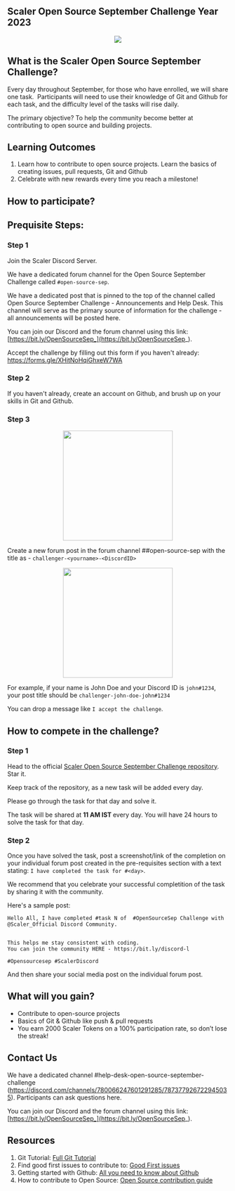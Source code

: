 ## Scaler Open Source September Challenge Year 2023

<a href="https://discord.com/invite/scaler">
  <p align="center">
    <img src="https://github-production-user-asset-6210df.s3.amazonaws.com/19529592/264914360-ed580c2a-d1df-438f-bcf8-b3582e12b7e9.jpg" />
  </p>
</a>

## What is the Scaler Open Source September Challenge?

Every day throughout September, for those who have enrolled, we will share one task. 
Participants will need to use their knowledge of Git and Github for each task, and the difficulty level of the tasks will rise daily.

The primary objective? To help the community become better at contributing to open source and building projects.

## Learning Outcomes
1. Learn how to contribute to open source projects. Learn the basics of creating issues, pull requests, Git and Github
2. Celebrate with new rewards every time you reach a milestone!

## How to participate?

## Prequisite Steps: 

### Step 1

Join the Scaler Discord Server. 

We have a dedicated forum channel for the Open Source September Challenge called `#open-source-sep`.

We have a dedicated post that is pinned to the top of the channel called Open Source September Challenge - Announcements and Help Desk. This channel will serve as the primary source of information for the challenge - all announcements will be posted here. 

You can join our Discord and the forum channel using this link: [https://bit.ly/OpenSourceSep_](https://bit.ly/OpenSourceSep_).

Accept the challenge by filling out this form if you haven't already: [https://forms.gle/XHitNoHqiGhxeW7WA
](https://forms.gle/XHitNoHqiGhxeW7WA) 

### Step 2

If you haven't already, create an account on Github, and brush up on your skills in Git and Github. 

### Step 3


<a href="https://discord.com/invite/scaler">
  <p align="center">
    <img src="https://github-production-user-asset-6210df.s3.amazonaws.com/19529592/264921732-43dc32eb-31ae-46b7-a9cd-9c681974bc71.png" height=250 width=250 />
  </p>
</a>

Create a new forum post in the forum channel ##open-source-sep with the title as - `challenger-<yourname>-<DiscordID>`


<a href="https://discord.com/invite/scaler">
  <p align="center">
    <img src="https://github-production-user-asset-6210df.s3.amazonaws.com/19529592/264921756-73b399b6-357b-404e-9608-19a60ee5a7cf.png" height=250 width=250/>
  </p>
</a>

For example, if your name is John Doe and your Discord ID is `john#1234`, your post title should be `challenger-john-doe-john#1234`

You can drop a message like `I accept the challenge`. 


## How to compete in the challenge?

### Step 1

Head to the official [Scaler Open Source September Challenge repository](https://github.com/scaleracademy/scaler-open-source-september-challenge). Star it. 

Keep track of the repository, as a new task will be added every day. 

Please go through the task for that day and solve it. 

The task will be shared at  <b>11 AM IST </b> every day. You will have 24 hours to solve the task for that day. 


### Step 2

Once you have solved the task, post a screenshot/link of the completion on your individual forum post created in the pre-requisites section with a text stating: `I have completed the task for #<day>`.

We recommend that you celebrate your successful completition of the task by sharing it with the community.

Here's a sample post: 

```
Hello All, I have completed #task N of  #OpenSourceSep Challenge with
@Scaler_Official Discord Community.


This helps me stay consistent with coding. 
You can join the community HERE - https://bit.ly/discord-l

#Opensourcesep #ScalerDiscord 
```
And then share your social media post on the individual forum post. 

## What will you gain?

 - Contribute to open-source projects 
 - Basics of Git & Github like push & pull requests
 - You earn 2000 Scaler Tokens on a 100% participation rate, so don’t lose the streak!

## Contact Us

We have a dedicated channel #help-desk-open-source-september-challenge (https://discord.com/channels/780066247601291285/787377926722945035). Participants can ask questions here.

You can join our Discord and the forum channel using this link: [https://bit.ly/OpenSourceSep_](https://bit.ly/OpenSourceSep_).


## Resources

1. Git Tutorial: [Full Git Tutorial](https://www.youtube.com/watch?v=ZtfZGVQWjew)
2. Find good first issues to contribute to: [Good First issues](https://goodfirstissue.dev/)
3. Getting started with Github: [All you need to know about Github](https://www.youtube.com/watch?v=8WYXWs96xxc)
4. How to contribute to Open Source: [Open Source contribution guide](https://www.youtube.com/watch?v=ABty2r3nDyU)
